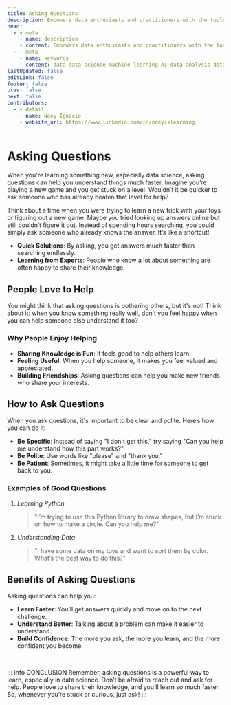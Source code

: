 ```yaml
---
title: Asking Questions
description: Empowers data enthusiasts and practitioners with the tools and knowledge to unlock the potential of data.
head:
  - - meta
    - name: description
    - content: Empowers data enthusiasts and practitioners with the tools and knowledge to unlock the potential of data.
  - - meta
    - name: keywords
      content: data data science machine learning AI data analysis data-driven data enthusiasts data practitioners
lastUpdated: false
editLink: false
footer: false
prev: false
next: false
contributors:
  - - detail
    - name: Noey Ignacio
    - website_url: https://www.linkedin.com/in/noeyislearning
---
```


# Asking Questions

When you're learning something new, especially data science, asking questions can help you understand things much faster. Imagine you’re playing a new game and you get stuck on a level. Wouldn’t it be quicker to ask someone who has already beaten that level for help?

Think about a time when you were trying to learn a new trick with your toys or figuring out a new game. Maybe you tried looking up answers online but still couldn’t figure it out. Instead of spending hours searching, you could simply ask someone who already knows the answer. It’s like a shortcut!

- **Quick Solutions**: By asking, you get answers much faster than searching endlessly.
- **Learning from Experts**: People who know a lot about something are often happy to share their knowledge.

## People Love to Help

You might think that asking questions is bothering others, but it's not! Think about it: when you know something really well, don’t you feel happy when you can help someone else understand it too?

### Why People Enjoy Helping

- **Sharing Knowledge is Fun**: It feels good to help others learn.
- **Feeling Useful**: When you help someone, it makes you feel valued and appreciated.
- **Building Friendships**: Asking questions can help you make new friends who share your interests.

## How to Ask Questions

When you ask questions, it's important to be clear and polite. Here’s how you can do it:

- **Be Specific**: Instead of saying "I don't get this," try saying "Can you help me understand how this part works?"
- **Be Polite**: Use words like "please" and "thank you."
- **Be Patient**: Sometimes, it might take a little time for someone to get back to you.

### Examples of Good Questions

1. _Learning Python_

   > "I’m trying to use this Python library to draw shapes, but I’m stuck on how to make a circle. Can you help me?"

2. _Understanding Data_

   > "I have some data on my toys and want to sort them by color. What’s the best way to do this?"

## Benefits of Asking Questions

Asking questions can help you:

- **Learn Faster**: You’ll get answers quickly and move on to the next challenge.
- **Understand Better**: Talking about a problem can make it easier to understand.
- **Build Confidence**: The more you ask, the more you learn, and the more confident you become.

<br />

::: info CONCLUSION
Remember, asking questions is a powerful way to learn, especially in data science. Don’t be afraid to reach out and ask for help. People love to share their knowledge, and you’ll learn so much faster. So, whenever you’re stuck or curious, just ask!
:::
